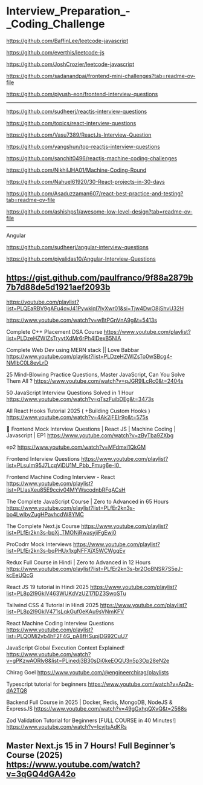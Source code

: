 ﻿# Interview_Preparation_-_Coding_Challenge


 https://github.com/BaffinLee/leetcode-javascript



https://github.com/everthis/leetcode-js


https://github.com/JoshCrozier/leetcode-javascript


https://github.com/sadanandpai/frontend-mini-challenges?tab=readme-ov-file

https://github.com/piyush-eon/frontend-interview-questions


----------------------
https://github.com/sudheerj/reactjs-interview-questions


https://github.com/topics/react-interview-questions



https://github.com/Vasu7389/ReactJs-Interview-Question



https://github.com/yangshun/top-reactjs-interview-questions


https://github.com/sanchit0496/reactjs-machine-coding-challenges


https://github.com/NikhilJHA01/Machine-Coding-Round



https://github.com/Nahuel61920/30-React-projects-in-30-days


https://github.com/Asaduzzaman607/react-best-practice-and-testing?tab=readme-ov-file



https://github.com/ashishps1/awesome-low-level-design?tab=readme-ov-file



-------------------------


Angular



https://github.com/sudheerj/angular-interview-questions


https://github.com/piyalidas10/Angular-Interview-Questions



https://gist.github.com/paulfranco/9f88a2879b7b7d88de5d1921aef2093b
----------------------------------------------------------------------------------------------------


https://youtube.com/playlist?list=PLQEaRBV9gAFu4ovJ41PywklqI7IyXwr01&si=Tjw4DwO8jShvU32H


https://www.youtube.com/watch?v=wBtPGnVnA9g&t=5413s


Complete C++ Placement DSA Course
https://www.youtube.com/playlist?list=PLDzeHZWIZsTryvtXdMr6rPh4IDexB5NIA


Complete Web Dev using MERN stack || Love Babbar
https://www.youtube.com/playlist?list=PLDzeHZWIZsTo0wSBcg4-NMIbC0L8evLrD


25 Mind-Blowing Practice Questions, Master JavaScript, Can You Solve Them All ?
https://www.youtube.com/watch?v=qJGR9lLcRc0&t=2404s


50 JavaScript Interview Questions Solved in 1 Hour
https://www.youtube.com/watch?v=qTszFuibDEg&t=3473s


All React Hooks Tutorial 2025 ( +Building Custom Hooks )
https://www.youtube.com/watch?v=4Ak2jFEIr9o&t=575s


🔴 Frontend Mock Interview Questions | React JS | Machine Coding | Javascript | EP1
https://www.youtube.com/watch?v=zByTba9ZXbg

ep2
https://www.youtube.com/watch?v=MFdmxi1QkGM


Frontend Interview Questions
https://www.youtube.com/playlist?list=PLsuIm95J7LcqViDU1M_Pbb_Fmug6e-I0_


Frontend Machine Coding Interview - React
https://www.youtube.com/playlist?list=PLlasXeu85E9cciv04MYWscodnbRFqACsH

The Complete JavaScript Course | Zero to Advanced in 65 Hours
https://www.youtube.com/playlist?list=PLfEr2kn3s-bo4LwlbyZugHPavhcdW8YMC


The Complete Next.js Course
https://www.youtube.com/playlist?list=PLfEr2kn3s-bpXj_TMONjRwasyjiFgEwj0


ProCodrr Mock Interviews
https://www.youtube.com/playlist?list=PLfEr2kn3s-bqPHUx1xgNFFXjX5WCWgqEv


Redux Full Course in Hindi | Zero to Advanced in 12 Hours
https://www.youtube.com/playlist?list=PLfEr2kn3s-br2OoBNSR7S5eJ-kcEeUQcG


React JS 19 tutorial in Hindi 2025
https://www.youtube.com/playlist?list=PL8p2I9GklV463WUKdVzUZ17IDZ3SwoSTu


Tailwind CSS 4 Tutorial in Hindi 2025
https://www.youtube.com/playlist?list=PL8p2I9GklV471sLqkGuf0eKAu9sVNmKFV


React Machine Coding Interview Questions
https://www.youtube.com/playlist?list=PLQOMi2yb4hF2F4G_pA8fHSupjDG92CuU7


JavaScript Global Execution Context Explained!
https://www.youtube.com/watch?v=gPKzwAORly8&list=PLinedj3B30sDi0keEOQU3n5p3Op28eN2e

Chirag Goel
https://www.youtube.com/@engineerchirag/playlists


Typescript tutorial for beginners
https://www.youtube.com/watch?v=Ap2s-dA2TQ8


Backend Full Course in 2025 | Docker, Redis, MongoDB, NodeJS & ExpressJS
https://www.youtube.com/watch?v=49gGxhqQXvQ&t=2568s


Zod Validation Tutorial for Beginners [FULL COURSE in 40 Minutes!]
https://www.youtube.com/watch?v=IcyjtsAdKRs


Master Next.js 15 in 7 Hours! Full Beginner’s Course (2025)
https://www.youtube.com/watch?v=3qGQ4dGA42o
---------------------------------------------------------------------------------------------------------
